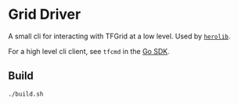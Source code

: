 # Grid Driver

A small cli for interacting with TFGrid at a low level. Used by [`herolib`](https://github.com/freeflowuniverse/herolib).

For a high level cli client, see `tfcmd` in the [Go SDK](https://github.com/threefoldtech/tfgrid-sdk-go).

## Build

```sh
./build.sh
```
